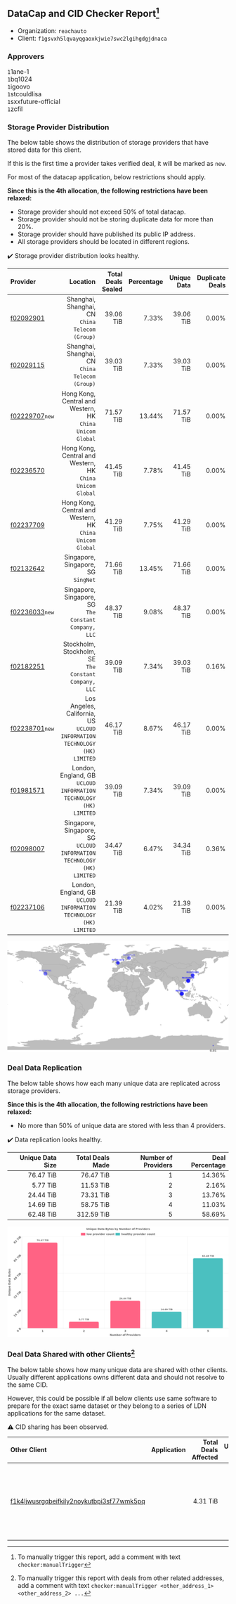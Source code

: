 ## DataCap and CID Checker Report[^1]
 - Organization: `reachauto`
 - Client: `f1gsvxh5lqvayqgaoxkjwie7swc2lgihgdgjdnaca`
### Approvers
`1`1ane-1<br/>`1`bq1024<br/>`1`igoovo<br/>`1`stcouldlisa<br/>`1`sxxfuture-official<br/>`1`zcfil


### Storage Provider Distribution
The below table shows the distribution of storage providers that have stored data for this client.

If this is the first time a provider takes verified deal, it will be marked as `new`.

For most of the datacap application, below restrictions should apply.

**Since this is the 4th allocation, the following restrictions have been relaxed:**
 - Storage provider should not exceed 50% of total datacap.
 - Storage provider should not be storing duplicate data for more than 20%.
 - Storage provider should have published its public IP address.
 - All storage providers should be located in different regions.

✔️ Storage provider distribution looks healthy.

| Provider                                                    |                                                                     Location | Total Deals Sealed | Percentage | Unique Data | Duplicate Deals |
| :---------------------------------------------------------- | ---------------------------------------------------------------------------: | -----------------: | ---------: | ----------: | --------------: |
| [f02092901](https://filfox.info/en/address/f02092901)       |                           Shanghai, Shanghai, CN<br/>`China Telecom (Group)` |          39.06 TiB |      7.33% |   39.06 TiB |           0.00% |
| [f02029115](https://filfox.info/en/address/f02029115)       |                           Shanghai, Shanghai, CN<br/>`China Telecom (Group)` |          39.03 TiB |      7.33% |   39.03 TiB |           0.00% |
| [f02229707](https://filfox.info/en/address/f02229707)`new`  |                 Hong Kong, Central and Western, HK<br/>`China Unicom Global` |          71.57 TiB |     13.44% |   71.57 TiB |           0.00% |
| [f02236570](https://filfox.info/en/address/f02236570)       |                 Hong Kong, Central and Western, HK<br/>`China Unicom Global` |          41.45 TiB |      7.78% |   41.45 TiB |           0.00% |
| [f02237709](https://filfox.info/en/address/f02237709)       |                 Hong Kong, Central and Western, HK<br/>`China Unicom Global` |          41.29 TiB |      7.75% |   41.29 TiB |           0.00% |
| [f02132642](https://filfox.info/en/address/f02132642)       |                                       Singapore, Singapore, SG<br/>`SingNet` |          71.66 TiB |     13.45% |   71.66 TiB |           0.00% |
| [f02236033](https://filfox.info/en/address/f02236033)`new`  |                     Singapore, Singapore, SG<br/>`The Constant Company, LLC` |          48.37 TiB |      9.08% |   48.37 TiB |           0.00% |
| [f02182251](https://filfox.info/en/address/f02182251)       |                     Stockholm, Stockholm, SE<br/>`The Constant Company, LLC` |          39.09 TiB |      7.34% |   39.03 TiB |           0.16% |
| [f02238701](https://filfox.info/en/address/f02238701)`new`  | Los Angeles, California, US<br/>`UCLOUD INFORMATION TECHNOLOGY (HK) LIMITED` |          46.17 TiB |      8.67% |   46.17 TiB |           0.00% |
| [f01981571](https://filfox.info/en/address/f01981571)       |         London, England, GB<br/>`UCLOUD INFORMATION TECHNOLOGY (HK) LIMITED` |          39.09 TiB |      7.34% |   39.09 TiB |           0.00% |
| [f02098007](https://filfox.info/en/address/f02098007)       |    Singapore, Singapore, SG<br/>`UCLOUD INFORMATION TECHNOLOGY (HK) LIMITED` |          34.47 TiB |      6.47% |   34.34 TiB |           0.36% |
| [f02237106](https://filfox.info/en/address/f02237106)       |         London, England, GB<br/>`UCLOUD INFORMATION TECHNOLOGY (HK) LIMITED` |          21.39 TiB |      4.02% |   21.39 TiB |           0.00% |

<img src="https://raw.githubusercontent.com/data-preservation-programs/filplus-checker-assets/main/filecoin-project/filecoin-plus-large-datasets/issues/1890/1699055922338.png"/>

### Deal Data Replication
The below table shows how each many unique data are replicated across storage providers.


**Since this is the 4th allocation, the following restrictions have been relaxed:**
- No more than 50% of unique data are stored with less than 4 providers.

✔️ Data replication looks healthy.

| Unique Data Size | Total Deals Made | Number of Providers | Deal Percentage |
| ---------------: | ---------------: | ------------------: | --------------: |
|        76.47 TiB |        76.47 TiB |                   1 |          14.36% |
|         5.77 TiB |        11.53 TiB |                   2 |           2.16% |
|        24.44 TiB |        73.31 TiB |                   3 |          13.76% |
|        14.69 TiB |        58.75 TiB |                   4 |          11.03% |
|        62.48 TiB |       312.59 TiB |                   5 |          58.69% |

<img src="https://raw.githubusercontent.com/data-preservation-programs/filplus-checker-assets/main/filecoin-project/filecoin-plus-large-datasets/issues/1890/1699055923098.png"/>

### Deal Data Shared with other Clients[^3]
The below table shows how many unique data are shared with other clients.
Usually different applications owns different data and should not resolve to the same CID.

However, this could be possible if all below clients use same software to prepare for the exact same dataset or they belong to a series of LDN applications for the same dataset.

⚠️ CID sharing has been observed.

| Other Client                                                                                                          | Application                                                                      | Total Deals Affected | Unique CIDs | Approvers                                                                                                                                              |
| :-------------------------------------------------------------------------------------------------------------------- | :------------------------------------------------------------------------------- | -------------------: | ----------: | :----------------------------------------------------------------------------------------------------------------------------------------------------- |
| [f1k4ljwusrgqbeifkily2noykutbpi3sf77wmk5pq](https://filfox.info/en/address/f1k4ljwusrgqbeifkily2noykutbpi3sf77wmk5pq) | [](https://github.com/filecoin-project/filecoin-plus-large-datasets/issues/1201) |             4.31 TiB |          46 | `1`1ane-1<br/>`1`Fatman13<br/>`1`Joss-Hua<br/>`1`kernelogic<br/>`1`mikezli<br/>`1`Normalnoise<br/>`1`stcouldlisa<br/>`1`Tom-OriginStorage<br/>`2`zcfil |

[^1]: To manually trigger this report, add a comment with text `checker:manualTrigger`

[^2]: Deals from those addresses are combined into this report as they are specified with `checker:manualTrigger`

[^3]: To manually trigger this report with deals from other related addresses, add a comment with text `checker:manualTrigger <other_address_1> <other_address_2> ...`

